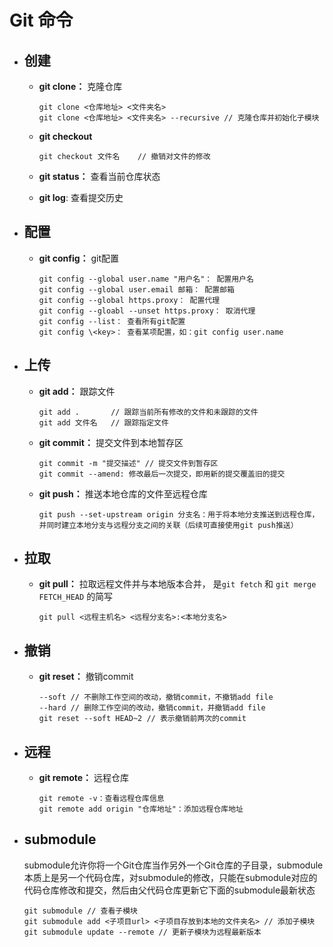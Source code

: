 # Git 命令

- ## 创建

  - **git clone：** 克隆仓库

    ```
    git clone <仓库地址> <文件夹名>
    git clone <仓库地址> <文件夹名> --recursive // 克隆仓库并初始化子模块
    ```
  - **git checkout**
    ```
    git checkout 文件名	// 撤销对文件的修改 
    ```
  - **git status：** 查看当前仓库状态
  
  - **git log**: 查看提交历史
  

- ## 配置
  - **git config：** git配置

    ```
    git config --global user.name "用户名"： 配置用户名
    git config --global user.email 邮箱： 配置邮箱
    git config --global https.proxy： 配置代理
    git config --gloabl --unset https.proxy： 取消代理
    git config --list： 查看所有git配置
    git config \<key>： 查看某项配置，如：git config user.name
    ```

- ## 上传
  
  - **git add：** 跟踪文件

    ```
    git add .		// 跟踪当前所有修改的文件和未跟踪的文件
    git add 文件名	  // 跟踪指定文件	 
    ```

  - **git commit：** 提交文件到本地暂存区

    ```
    git commit -m "提交描述" // 提交文件到暂存区
    git commit --amend: 修改最后一次提交，即用新的提交覆盖旧的提交
    ```

  - **git push：** 推送本地仓库的文件至远程仓库
    ```
    git push --set-upstream origin 分支名：用于将本地分支推送到远程仓库，并同时建立本地分支与远程分支之间的关联（后续可直接使用git push推送）
    ```

- ## 拉取

  - **git pull：** 拉取远程文件并与本地版本合并， 是`git fetch` 和 `git merge FETCH_HEAD` 的简写
    ```
    git pull <远程主机名> <远程分支名>:<本地分支名>
    ```
- ## 撤销
  - **git reset：** 撤销commit
    
    ```
    --soft // 不删除工作空间的改动，撤销commit，不撤销add file
    --hard // 删除工作空间的改动，撤销commit，并撤销add file
    git reset --soft HEAD~2 // 表示撤销前两次的commit 
    ```
- ## 远程
  - **git remote：** 远程仓库
  
    ```
    git remote -v：查看远程仓库信息
    git remote add origin "仓库地址"：添加远程仓库地址
    ```
    
- ## submodule
  submodule允许你将一个Git仓库当作另外一个Git仓库的子目录，submodule本质上是另一个代码仓库，对submodule的修改，只能在submodule对应的代码仓库修改和提交，然后由父代码仓库更新它下面的submodule最新状态
  ```
  git submodule // 查看子模块
  git submodule add <子项目url> <子项目存放到本地的文件夹名> // 添加子模块
  git submodule update --remote // 更新子模块为远程最新版本
  ```

